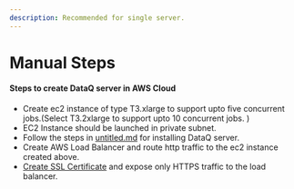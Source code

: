 ```yaml
---
description: Recommended for single server.
---
```


# Manual Steps

#### Steps to create DataQ server in AWS Cloud

* Create ec2 instance of type T3.xlarge to support upto five concurrent jobs.(Select T3.2xlarge to support upto 10 concurrent jobs. )
* EC2 Instance should be launched in private subnet.
* Follow the steps in [untitled.md](../../untitled.md "mention") for installing DataQ server.
* Create AWS Load Balancer and route http traffic to the ec2 instance created above.&#x20;
* [Create SSL Certificate](https://docs.aws.amazon.com/elasticloadbalancing/latest/classic/ssl-server-cert.html) and expose only HTTPS traffic to the load balancer.

